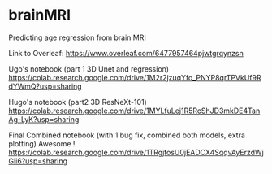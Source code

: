 # brainMRI
Predicting age regression from brain MRI

Link to Overleaf: 
https://www.overleaf.com/6477957464pjwtgrqynzsn


Ugo's notebook (part 1 3D Unet and regression)
https://colab.research.google.com/drive/1M2r2jzuqYfo_PNYP8qrTPVkUf9RdYWmQ?usp=sharing

Hugo's notebook (part2 3D ResNeXt-101) 
https://colab.research.google.com/drive/1MYLfuLej1R5RcShJD3mkDE4TanAg-LyK?usp=sharing

Final Combined notebook (with 1 bug fix, combined both models, extra plotting) Awesome !
https://colab.research.google.com/drive/1TRgjtosU0jEADCX4SqqvAyErzdWjGli6?usp=sharing
